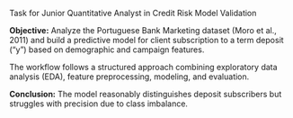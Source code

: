 Task for Junior Quantitative Analyst in Credit Risk Model Validation

**Objective:**
Analyze the Portuguese Bank Marketing dataset (Moro et al., 2011) 
and build a predictive model for client subscription to a term deposit (“y”) based on demographic and campaign features.

The workflow follows a structured approach combining exploratory data analysis (EDA), feature preprocessing, modeling, and evaluation.

**Conclusion:**
The model reasonably distinguishes deposit subscribers but struggles with precision due to class imbalance.
